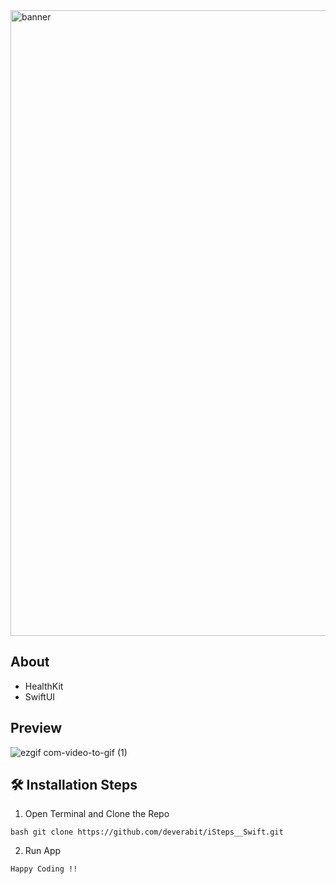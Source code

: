 
<img width="1001" alt="banner" src="https://github.com/qwotic/iSteps/assets/96487423/c28a0ede-04fd-4d48-b629-0e8ff329904c">

## About
* HealthKit
* SwiftUI


## Preview

![ezgif com-video-to-gif (1)](https://github.com/qwotic/iSteps/assets/96487423/028d7f60-bce6-4b4a-814e-3cc82bd1b8b6)

## 🛠️ Installation Steps 

1. Open Terminal and Clone the Repo 

```
bash git clone https://github.com/deverabit/iSteps__Swift.git
```

2. Run App
   
``` 
Happy Coding !!
```
